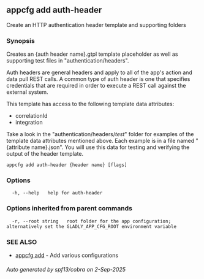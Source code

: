 ## appcfg add auth-header

Create an HTTP authentication header template and supporting folders

### Synopsis


Creates an {auth header name}.gtpl template placeholder as well as supporting test files in "authentication/headers".

Auth headers are general headers and apply to all of the app's action and data pull REST calls. A common type of auth header is one that specifies credentials that are required in order to execute a REST call against the external system.

This template has access to the following template data attributes:
- correlationId
- integration

Take a look in the "authentication/headers/_test_" folder for examples of the template data attributes mentioned above. Each example is in a file named "{attribute name}.json". You will use this data for testing and verifying the output of the header template.


```
appcfg add auth-header {header name} [flags]
```

### Options

```
  -h, --help   help for auth-header
```

### Options inherited from parent commands

```
  -r, --root string   root folder for the app configuration; alternatively set the GLADLY_APP_CFG_ROOT environment variable
```

### SEE ALSO

* [appcfg add](appcfg_add.md)	 - Add various configurations

###### Auto generated by spf13/cobra on 2-Sep-2025
